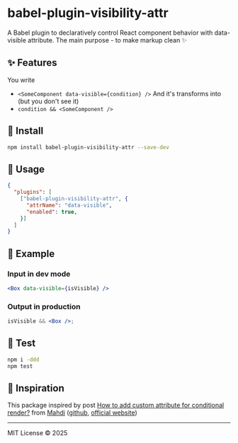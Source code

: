 # babel-plugin-visibility-attr

A Babel plugin to declaratively control React component behavior with data-visible attribute. The main purpose - to make markup clean ✨

## ✨ Features

You write
- `<SomeComponent data-visible={condition} />`
And it's transforms into (but you don't see it)
- `condition && <SomeComponent />`

## 🔧 Install

```bash
npm install babel-plugin-visibility-attr --save-dev
```

## 🧪 Usage

```json
{
  "plugins": [
    ["babel-plugin-visibility-attr", {
      "attrName": "data-visible",
      "enabled": true,
    }]
  ]
}
```

## 🧾 Example

### Input in dev mode

```jsx
<Box data-visible={isVisible} />
```

### Output in production

```jsx
isVisible && <Box />;
```

## 🧪 Test

```bash
npm i -ddd
npm test
```

## 🖤 Inspiration
This package inspired by post [How to add custom attribute for conditional render?](https://stackoverflow.com/questions/79662332/how-to-add-custom-attribute-for-conditional-render) from [Mahdi](https://stackoverflow.com/users/2535843/mahdi) ([github](https://github.com/mahdix), [official website](https://mahdix.com/))

---

MIT License © 2025
